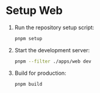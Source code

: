 # Setup Web

1. Run the repository setup script:
   ```bash
   pnpm setup
   ```
2. Start the development server:
   ```bash
   pnpm --filter ./apps/web dev
   ```
3. Build for production:
   ```bash
   pnpm build
   ```
